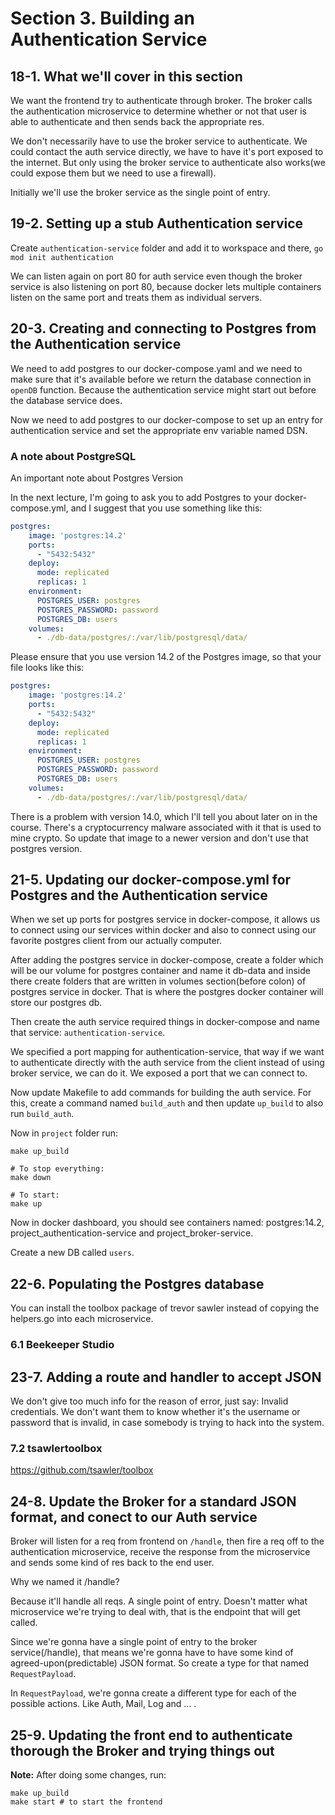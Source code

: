# Section 3. Building an Authentication Service

## 18-1. What we'll cover in this section
We want the frontend try to authenticate through broker. The broker calls the authentication microservice to determine whether or not
that user is able to authenticate and then sends back the appropriate res.

We don't necessarily have to use the broker service to authenticate. We could contact the auth service directly, we have to have
it's port exposed to the internet. But only using the broker service to authenticate also works(we could expose them but we need
to use a firewall).

Initially we'll use the broker service as the single point of entry.

## 19-2. Setting up a stub Authentication service
Create `authentication-service` folder and add it to workspace and there, `go mod init authentication`

We can listen again on port 80 for auth service even though the broker service is also listening on port 80, because docker lets multiple
containers listen on the same port and treats them as individual servers.

## 20-3. Creating and connecting to Postgres from the Authentication service
We need to add postgres to our docker-compose.yaml and we need to make sure that it's available before we return the database
connection in `openDB` function. Because the authentication service might start out before the database service does.

Now we need to add postgres to our docker-compose to set up an entry for authentication service and set the appropriate env variable named DSN.

### A note about PostgreSQL
An important note about Postgres Version

In the next lecture, I'm going to ask you to add Postgres to your docker-compose.yml, and I suggest that you use something like this:

```yaml
postgres:
    image: 'postgres:14.2'
    ports:
      - "5432:5432"
    deploy:
      mode: replicated
      replicas: 1
    environment:
      POSTGRES_USER: postgres
      POSTGRES_PASSWORD: password
      POSTGRES_DB: users
    volumes:
      - ./db-data/postgres/:/var/lib/postgresql/data/
```

Please ensure that you use version 14.2 of the Postgres image, so that your file looks like this:

```yaml
postgres:
    image: 'postgres:14.2'
    ports:
      - "5432:5432"
    deploy:
      mode: replicated
      replicas: 1
    environment:
      POSTGRES_USER: postgres
      POSTGRES_PASSWORD: password
      POSTGRES_DB: users
    volumes:
      - ./db-data/postgres/:/var/lib/postgresql/data/
```

There is a problem with version 14.0, which I'll tell you about later on in the course. There's a cryptocurrency malware associated with it that is used
to mine crypto. So update that image to a newer version and don't use that postgres version.

## 21-5. Updating our docker-compose.yml for Postgres and the Authentication service
When we set up ports for postgres service in docker-compose, it allows us to connect using our services within docker and
also to connect using our favorite postgres client from our actually computer.

After adding the postgres service in docker-compose, create a folder which will be our volume for postgres container and name it db-data and
inside there create folders that are written in volumes section(before colon) of postgres service in docker. That is where the postgres
docker container will store our postgres db.

Then create the auth service required things in docker-compose and name that service: `authentication-service`.

We specified a port mapping for authentication-service, that way if we want to authenticate directly with the auth service from the client
instead of using broker service, we can do it. We exposed a port that we can connect to.

Now update Makefile to add commands for building the auth service. For this, create a command named `build_auth` and then update
`up_build` to also run `build_auth`.

Now in `project` folder run:
```shell
make up_build

# To stop everything:
make down

# To start:
make up
```

Now in docker dashboard, you should see containers named: postgres:14.2, project_authentication-service and project_broker-service.

Create a new DB called `users`.

## 22-6. Populating the Postgres database
You can install the toolbox package of trevor sawler instead of copying the helpers.go into each microservice.

### 6.1 Beekeeper Studio

## 23-7. Adding a route and handler to accept JSON
We don't give too much info for the reason of error, just say: Invalid credentials. We don't want them to know whether it's the username or
password that is invalid, in case somebody is trying to hack into the system.

### 7.2 tsawlertoolbox
https://github.com/tsawler/toolbox

## 24-8. Update the Broker for a standard JSON format, and conect to our Auth service
Broker will listen for a req from frontend on `/handle`, then fire a req off to the authentication microservice, receive the response from the microservice and
sends some kind of res back to the end user.

Why we named it /handle?

Because it'll handle all reqs. A single point of entry. Doesn't matter what microservice we're trying to deal with, that is the endpoint
that will get called.

Since we're gonna have a single point of entry to the broker service(/handle), that means we're gonna have to have some kind of 
agreed-upon(predictable) JSON format. So create a type for that named `RequestPayload`.

In `RequestPayload`, we're gonna create a different type for each of the possible actions. Like Auth, Mail, Log and ... .

## 25-9. Updating the front end to authenticate thorough the Broker and trying things out
**Note:** After doing some changes, run:
```shell
make up_build
make start # to start the frontend
```